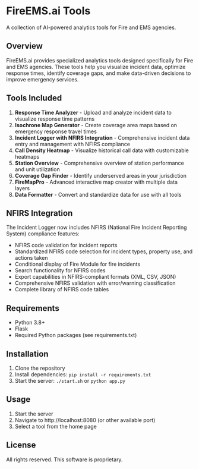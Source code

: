 # FireEMS.ai Tools

A collection of AI-powered analytics tools for Fire and EMS agencies.

## Overview

FireEMS.ai provides specialized analytics tools designed specifically for Fire and EMS agencies. These tools help you visualize incident data, optimize response times, identify coverage gaps, and make data-driven decisions to improve emergency services.

## Tools Included

1. **Response Time Analyzer** - Upload and analyze incident data to visualize response time patterns
2. **Isochrone Map Generator** - Create coverage area maps based on emergency response travel times
3. **Incident Logger with NFIRS Integration** - Comprehensive incident data entry and management with NFIRS compliance
4. **Call Density Heatmap** - Visualize historical call data with customizable heatmaps
5. **Station Overview** - Comprehensive overview of station performance and unit utilization
6. **Coverage Gap Finder** - Identify underserved areas in your jurisdiction
7. **FireMapPro** - Advanced interactive map creator with multiple data layers
8. **Data Formatter** - Convert and standardize data for use with all tools

## NFIRS Integration

The Incident Logger now includes NFIRS (National Fire Incident Reporting System) compliance features:

- NFIRS code validation for incident reports
- Standardized NFIRS code selection for incident types, property use, and actions taken
- Conditional display of Fire Module for fire incidents
- Search functionality for NFIRS codes
- Export capabilities in NFIRS-compliant formats (XML, CSV, JSON)
- Comprehensive NFIRS validation with error/warning classification
- Complete library of NFIRS code tables

## Requirements

- Python 3.8+
- Flask
- Required Python packages (see requirements.txt)

## Installation

1. Clone the repository
2. Install dependencies: `pip install -r requirements.txt`
3. Start the server: `./start.sh` or `python app.py`

## Usage

1. Start the server
2. Navigate to http://localhost:8080 (or other available port)
3. Select a tool from the home page

## License

All rights reserved. This software is proprietary.